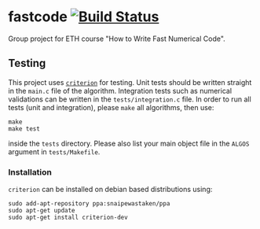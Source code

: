 # fastcode  [![Build Status](https://travis-ci.com/matthaeusheer/fastcode.svg?branch=master)](https://travis-ci.com/matthaeusheer/fastcode)

Group project for ETH course "How to Write Fast Numerical Code".

## Testing

This project uses [`criterion`](https://github.com/Snaipe/Criterion) for testing. Unit
tests should be written straight in the `main.c` file of the algorithm. Integration tests
such as numerical validations can be written in the `tests/integration.c` file. In order to
run all tests (unit and integration), please `make` all algorithms, then use:

```
make
make test
```

inside the `tests` directory. Please also list your main object file in the `ALGOS` argument
in `tests/Makefile`.


### Installation

`criterion` can be installed on debian based distributions using:

```
sudo add-apt-repository ppa:snaipewastaken/ppa
sudo apt-get update
sudo apt-get install criterion-dev
```

